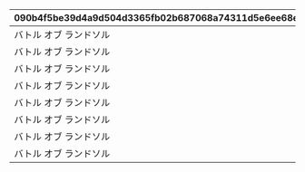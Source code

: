 |090b4f5be39d4a9d504d3365fb02b687068a74311d5e6ee68eee002b019f3d64|4d42070f36300d285b38c8b1bcfaa73aeac6a2d95a68e1f25dcd7dcdc1a3d377|bd0a6f0e5ded4519af2b58d2dfa285b812078c5b471303107317480f02e52497|0fa676924620c9852a56957eaacc177e151229d77561352bf355d3a6a0c02fcd|57b0c8b686011591dde924ae3fbb551af7732445fbb2c9306463aebf2b5b908a|b55d27430da1c19ac9ca12dc6cec9adfb1213b4605fe90103cf383e44f0854b9|78440114421a73ec1ed24b228c6756cebde3827794996f27b9dce9037505fe5e|6094d8f709d3d7f25b9da576e2f27c7ba329beab047611239181afbe7e873302|496cae139af23f65abb050f5ac4e02acbdfbcc1de4f16ffdc34fc40ee97a7dfc|
| --- | --- | --- | --- | --- | --- | --- | --- | --- |
|バトル オブ ランドソル|2020/04/01|2020/04/02|1002|0|1|2020/04/01 23:59:59|1|4007001|
|バトル オブ ランドソル|2020/04/01|2020/04/02|1002|1002001|2|2020/04/01 23:59:59|0|0|
|バトル オブ ランドソル|2020/04/01|0|1002|0|3|2020/04/01 23:59:59|2|4007001|
|バトル オブ ランドソル|2020/04/01|0|1002|0|4|2020/04/01 23:59:59|0|4007002|
|バトル オブ ランドソル|2020/04/01|0|1002|0|5|2020/04/01 23:59:59|0|4007003|
|バトル オブ ランドソル|2020/04/01|0|1002|0|6|2020/04/01 23:59:59|0|4007004|
|バトル オブ ランドソル|2020/04/01|2020/04/02|1002|0|7|2020/04/01 23:59:59|0|0|
|バトル オブ ランドソル|2020/04/02|0|1002|0|8|2020/04/08 23:59:59|0|4007005|